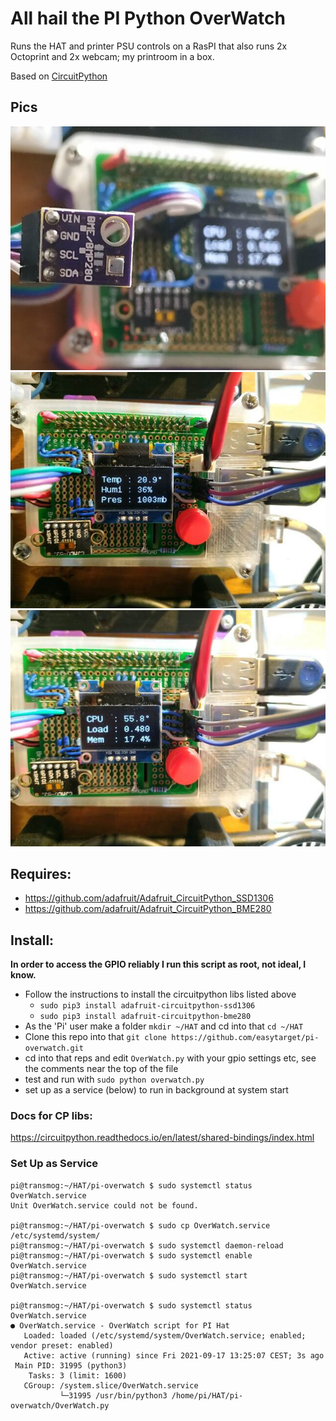 # All hail the PI Python OverWatch

Runs the HAT and printer PSU controls on a RasPI that also runs 2x Octoprint and 2x webcam; my printroom in a box.

Based on [CircuitPython](https://github.com/adafruit/circuitpython)

## Pics

![bme280](/docs/pihat-bme280-thumb.jpg)
![env](/docs/pihat-env-thumb.jpg)
![sys](/docs/pihat-sys-thumb.jpg)

## Requires:
* https://github.com/adafruit/Adafruit_CircuitPython_SSD1306
* https://github.com/adafruit/Adafruit_CircuitPython_BME280

## Install:
__In order to access the GPIO reliably I run this script as root, not ideal, I know.__
* Follow the instructions to install the circuitpython libs listed above
  * `sudo pip3 install adafruit-circuitpython-ssd1306`
  * `sudo pip3 install adafruit-circuitpython-bme280`
* As the 'Pi' user make a folder `mkdir ~/HAT` and cd into that `cd ~/HAT` 
* Clone this repo into that `git clone https://github.com/easytarget/pi-overwatch.git`
* cd into that reps and edit `OverWatch.py` with your gpio settings etc, see the comments near the top of the file
* test and run with `sudo python overwatch.py`
* set up as a service (below) to run in background at system start

### Docs for CP libs:
https://circuitpython.readthedocs.io/en/latest/shared-bindings/index.html


### Set Up as Service
```
pi@transmog:~/HAT/pi-overwatch $ sudo systemctl status OverWatch.service
Unit OverWatch.service could not be found.

pi@transmog:~/HAT/pi-overwatch $ sudo cp OverWatch.service /etc/systemd/system/
pi@transmog:~/HAT/pi-overwatch $ sudo systemctl daemon-reload
pi@transmog:~/HAT/pi-overwatch $ sudo systemctl enable OverWatch.service
pi@transmog:~/HAT/pi-overwatch $ sudo systemctl start OverWatch.service

pi@transmog:~/HAT/pi-overwatch $ sudo systemctl status OverWatch.service
● OverWatch.service - OverWatch script for PI Hat
   Loaded: loaded (/etc/systemd/system/OverWatch.service; enabled; vendor preset: enabled)
   Active: active (running) since Fri 2021-09-17 13:25:07 CEST; 3s ago
 Main PID: 31995 (python3)
    Tasks: 3 (limit: 1600)
   CGroup: /system.slice/OverWatch.service
           └─31995 /usr/bin/python3 /home/pi/HAT/pi-overwatch/OverWatch.py

```
